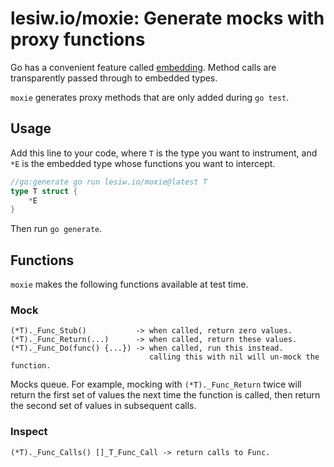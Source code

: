 # lesiw.io/moxie: Generate mocks with proxy functions

Go has a convenient feature called [embedding][embedding]. Method calls are
transparently passed through to embedded types.

`moxie` generates proxy methods that are only added during `go test`.

## Usage

Add this line to your code, where `T` is the type you want to instrument, and
`*E` is the embedded type whose functions you want to intercept.

``` go
//go:generate go run lesiw.io/moxie@latest T
type T struct {
    *E
}
```

Then run `go generate`.

## Functions

`moxie` makes the following functions available at test time.

### Mock

```
(*T)._Func_Stub()           -> when called, return zero values.
(*T)._Func_Return(...)      -> when called, return these values.
(*T)._Func_Do(func() {...}) -> when called, run this instead.
                               calling this with nil will un-mock the function.
```

Mocks queue. For example, mocking with `(*T)._Func_Return` twice will return the
first set of values the next time the function is called, then return the second
set of values in subsequent calls.

### Inspect

```
(*T)._Func_Calls() []_T_Func_Call -> return calls to Func.
```

[embedding]: https://go.dev/doc/effective_go#embedding

